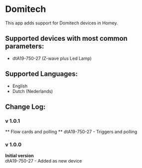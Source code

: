 # Domitech
This app adds support for Domitech devices in Homey.

## Supported devices with most common parameters:
* dtA19-750-27 (Z-wave plus Led Lamp)

## Supported Languages:
* English
* Dutch (Nederlands)

## Change Log:
### v 1.0.1
** Flow cards and polling **
dtA19-750-27 - Triggers and polling

### v 1.0.0
**Initial version**  
dtA19-750-27 - Added as new device

